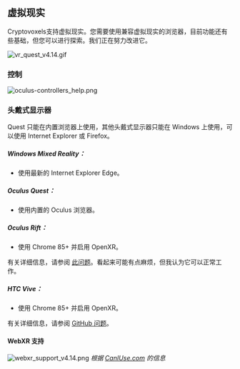 ## 虚拟现实

Cryptovoxels支持虚拟现实。您需要使用兼容虚拟现实的浏览器，目前功能还有些基础，但您可以进行探索。我们正在努力改进它。

![vr_quest_v4.14.gif](/vr_quest_v4.14.gif)

### 控制
![oculus-controllers_help.png](/oculus-controllers_help.png)

### 头戴式显示器

Quest 只能在内置浏览器上使用，其他头戴式显示器只能在 Windows 上使用，可以使用 Internet Explorer 或 Firefox。

##### Windows Mixed Reality：

* 使用最新的 Internet Explorer Edge。

##### Oculus Quest：

* 使用内置的 Oculus 浏览器。

##### Oculus Rift：

* 使用 Chrome 85+ 并启用 OpenXR。

有关详细信息，请参阅 [此问题](https://github.com/immersive-web/webxr-samples/issues/43#issuecomment-686045492)。看起来可能有点麻烦，但我认为它可以正常工作。

##### HTC Vive：

* 使用 Chrome 85+ 并启用 OpenXR。

有关详细信息，请参阅 [GitHub 问题](https://github.com/immersive-web/webxr-samples/issues/43#issuecomment-686045492)。

#### WebXR 支持
![webxr_support_v4.14.png](/webxr_support_v4.14.png)
*根据 [CanIUse.com](https://caniuse.com/webxr) 的信息*